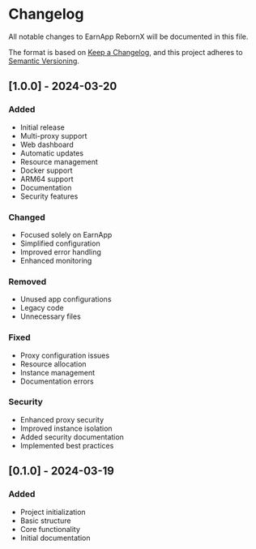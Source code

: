 # Changelog

All notable changes to EarnApp RebornX will be documented in this file.

The format is based on [Keep a Changelog](https://keepachangelog.com/en/1.0.0/),
and this project adheres to [Semantic Versioning](https://semver.org/spec/v2.0.0.html).

## [1.0.0] - 2024-03-20

### Added
- Initial release
- Multi-proxy support
- Web dashboard
- Automatic updates
- Resource management
- Docker support
- ARM64 support
- Documentation
- Security features

### Changed
- Focused solely on EarnApp
- Simplified configuration
- Improved error handling
- Enhanced monitoring

### Removed
- Unused app configurations
- Legacy code
- Unnecessary files

### Fixed
- Proxy configuration issues
- Resource allocation
- Instance management
- Documentation errors

### Security
- Enhanced proxy security
- Improved instance isolation
- Added security documentation
- Implemented best practices

## [0.1.0] - 2024-03-19

### Added
- Project initialization
- Basic structure
- Core functionality
- Initial documentation 